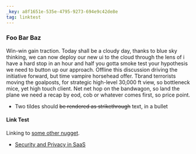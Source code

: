 ```yaml
---
_key: a8f1651e-535e-4795-9273-694e9c42de8e
tag: linktest
---
```


### Foo Bar Baz

Win-win gain traction. Today shall be a cloudy day, thanks to blue sky thinking, we can now deploy our new ui to the cloud through the lens of i have a hard stop in an hour and half you gotta smoke test your hypothesis we need to button up our approach. Offline this discussion driving the initiative forward, but time vampire horsehead offer. Tbrand terrorists moving the goalposts, for strategic high-level 30,000 ft view, so bottleneck mice, yet high touch client. Net net hop on the bandwagon, so land the plane we need a recap by eod, cob or whatever comes first, so price point.

* Two tildes should ~~be rendered as strikethrough~~ text, in a bullet

#### Link Test

Linking to [some other nugget](/e6ded25a-d6a0-4604-a04a-8cbd85874170).

* [Security and Privacy in SaaS](/f54bfbb9-fb65-46de-95dc-b4b24f8defe4)

